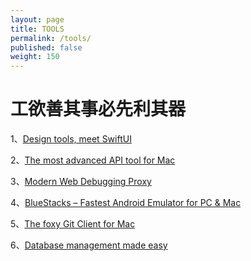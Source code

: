 ```yaml
---
layout: page
title: TOOLS
permalink: /tools/
published: false
weight: 150
---
```


# 工欲善其事必先利其器

1、[Design tools, meet SwiftUI](https://detailspro.app/)

2、[The most advanced API tool for Mac](https://paw.cloud/)

3、[Modern Web Debugging Proxy](https://proxyman.io/)

4、[BlueStacks – Fastest Android Emulator for PC & Mac](https://www.bluestacks.com/)

5、[The foxy Git Client for Mac](https://www.gitfox.app/)

6、[Database management made easy](https://tableplus.com/)
